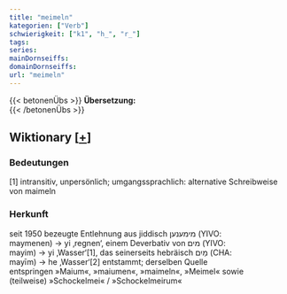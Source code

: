 ```yaml
---
title: "meimeln"
kategorien: ["Verb"]
schwierigkeit: ["k1", "h_", "r_"]
tags:
series:
mainDornseiffs:
domainDornseiffs:
url: "meimeln"
---
```


{{< betonenÜbs >}}
**Übersetzung:**  
{{< /betonenÜbs >}}

## Wiktionary [[+](https://de.wiktionary.org/wiki/meimeln)]

### Bedeutungen
[1] intransitiv, unpersönlich; umgangssprachlich: alternative Schreibweise von maimeln  

### Herkunft
seit 1950 bezeugte Entlehnung aus jiddisch מימענען‎ (YIVO: maymenen) → yi ‚regnen‘, einem Deverbativ von מים‎ (YIVO: mayim) → yi ‚Wasser‘[1], das seinerseits hebräisch מַיִם‎ (CHA: mayīm) → he ‚Wasser‘[2] entstammt; derselben Quelle entspringen »Maium«, »maiumen«, »maimeln«, »Meimel« sowie (teilweise) »Schockelmei« / »Schockelmeirum«  


